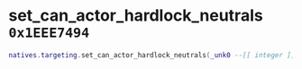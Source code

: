 # set_can_actor_hardlock_neutrals `0x1EEE7494`

```lua
natives.targeting.set_can_actor_hardlock_neutrals(_unk0 --[[ integer ]], _unk1 --[[ integer ]])
```